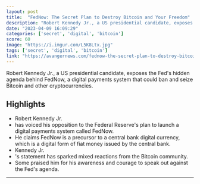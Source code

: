 ```yaml
---
layout: post
title:  "FedNow: The Secret Plan to Destroy Bitcoin and Your Freedom"
description: "Robert Kennedy Jr., a US presidential candidate, exposes the Fed's hidden agenda behind FedNow, a digital payments system that could ban and seize Bitcoin and other cryptocurrencies."
date: "2023-04-09 16:09:29"
categories: ['secret', 'digital', 'bitcoin']
score: 60
image: "https://i.imgur.com/L5K8Ltx.jpg"
tags: ['secret', 'digital', 'bitcoin']
link: "https://avangernews.com/fednow-the-secret-plan-to-destroy-bitcoin-and-your-freedom/"
---
```


Robert Kennedy Jr., a US presidential candidate, exposes the Fed's hidden agenda behind FedNow, a digital payments system that could ban and seize Bitcoin and other cryptocurrencies.

## Highlights

- Robert Kennedy Jr.
- has voiced his opposition to the Federal Reserve's plan to launch a digital payments system called FedNow.
- He claims FedNow is a precursor to a central bank digital currency, which is a digital form of fiat money issued by the central bank.
- Kennedy Jr.
- 's statement has sparked mixed reactions from the Bitcoin community.
- Some praised him for his awareness and courage to speak out against the Fed's agenda.

---
